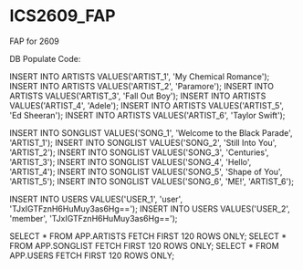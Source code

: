 # ICS2609_FAP
FAP for 2609

DB Populate Code:

INSERT INTO ARTISTS VALUES('ARTIST_1', 'My Chemical Romance');
INSERT INTO ARTISTS VALUES('ARTIST_2', 'Paramore');
INSERT INTO ARTISTS VALUES('ARTIST_3', 'Fall Out Boy');
INSERT INTO ARTISTS VALUES('ARTIST_4', 'Adele');
INSERT INTO ARTISTS VALUES('ARTIST_5', 'Ed Sheeran');
INSERT INTO ARTISTS VALUES('ARTIST_6', 'Taylor Swift');

INSERT INTO SONGLIST VALUES('SONG_1', 'Welcome to the Black Parade', 'ARTIST_1');
INSERT INTO SONGLIST VALUES('SONG_2', 'Still Into You', 'ARTIST_2');
INSERT INTO SONGLIST VALUES('SONG_3', 'Centuries', 'ARTIST_3');
INSERT INTO SONGLIST VALUES('SONG_4', 'Hello', 'ARTIST_4');
INSERT INTO SONGLIST VALUES('SONG_5', 'Shape of You', 'ARTIST_5');
INSERT INTO SONGLIST VALUES('SONG_6', 'ME!', 'ARTIST_6');

INSERT INTO USERS VALUES('USER_1', 'user', 'TJxIGTFznH6HuMuy3as6Hg==');
INSERT INTO USERS VALUES('USER_2', 'member', 'TJxIGTFznH6HuMuy3as6Hg==');

SELECT * FROM APP.ARTISTS FETCH FIRST 120 ROWS ONLY;
SELECT * FROM APP.SONGLIST FETCH FIRST 120 ROWS ONLY;
SELECT * FROM APP.USERS FETCH FIRST 120 ROWS ONLY;
